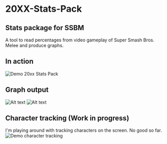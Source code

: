 20XX-Stats-Pack
===============

## Stats package for SSBM

A tool to read percentages from video gameplay of Super Smash Bros. Melee and produce graphs.

## In action
![Demo 20xx Stats Pack](https://media.giphy.com/media/iqsUMciFbjR69oVy2R/giphy.gif)

## Graph output

![Alt text](http://i57.tinypic.com/33kru4o.jpg "Falcon Ditto")
![Alt text](http://i60.tinypic.com/1j1bav.jpg "Falco Fox")

## Character tracking (Work in progress)

I'm playing around with tracking characters on the screen. No good so far.
![Demo character tracking](https://media.giphy.com/media/TFizPebFny5lqTiLft/giphy.gif)

